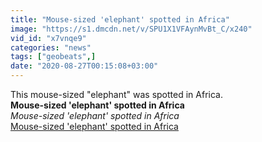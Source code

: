 ```yaml
---
title: "Mouse-sized 'elephant' spotted in Africa"
image: "https://s1.dmcdn.net/v/SPU1X1VFAynMvBt_C/x240"
vid_id: "x7vnqe9"
categories: "news"
tags: ["geobeats",]
date: "2020-08-27T00:15:08+03:00"
---
```

This mouse-sized &quot;elephant&quot; was spotted in Africa.<br><b>Mouse-sized 'elephant' spotted in Africa</b><br> <i>Mouse-sized 'elephant' spotted in Africa</i><br> <u>Mouse-sized 'elephant' spotted in Africa</u>

